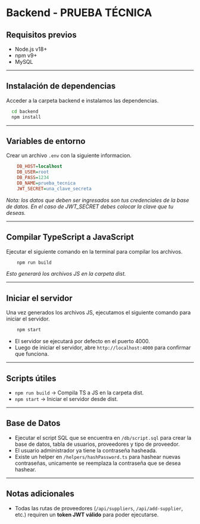 # Backend - PRUEBA TÉCNICA

## Requisitos previos 
- Node.js v18+
- npm v9+
- MySQL

---

## Instalación de dependencias

Acceder a la carpeta backend e instalamos las dependencias.

```bash
  cd backend
  npm install
```

---

## Variables de entorno

Crear un archivo ```.env``` con la siguiente informacion.

```ini
    DB_HOST=localhost  
    DB_USER=root
    DB_PASS=1234
    DB_NAME=prueba_tecnica
    JWT_SECRET=una_clave_secreta
```
*Nota: los datos que deben ser ingresados son tus credenciales de la base de datos. En el caso de JWT_SECRET debes colocar la clave que tu deseas.*

---

## Compilar TypeScript a JavaScript

Ejecutar el siguiente comando en la terminal para compilar los archivos.

```bash
    npm run build
```

*Esto generará los archivos JS en la carpeta dist.*

---

## Iniciar el servidor

Una vez generados los archivos JS, ejecutamos el siguiente comando para iniciar el servidor.

```bash
    npm start
```

- El servidor se ejecutará por defecto en el puerto 4000.
- Luego de iniciar el servidor, abre `http://localhost:4000` para confirmar que funciona.

--- 

## Scripts útiles

- ``` npm run build ``` -> Compila TS a JS en la carpeta dist.
- ``` npm start ``` -> Iniciar el servidor desde dist.

---

## Base de Datos

- Ejecutar el script SQL que se encuentra en  ```/db/script.sql``` para crear la base de datos, tabla de usuarios, proveedores y tipo de proveedor.
- El usuario administrador ya tiene la contraseña hasheada.
- Existe un helper en ```/helpers/hashPassword.ts``` para hashear nuevas contraseñas, unicamente se reemplaza la contraseña que se desea hashear.

---

## Notas adicionales

- Todas las rutas de proveedores (```/api/suppliers```, ```/api/add-supplier```, etc.) requiren un **token JWT válido** para poder ejecutarse.



